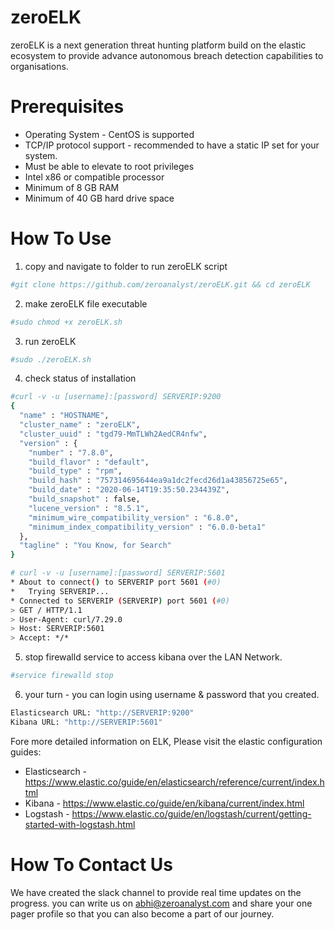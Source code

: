 # zeroELK
zeroELK is a next generation threat hunting platform build on the elastic ecosystem to provide advance autonomous breach detection capabilities to organisations.


# Prerequisites
- Operating System - CentOS is supported
- TCP/IP protocol support - recommended to have a static IP set for your system.
- Must be able to elevate to root privileges
- Intel x86 or compatible processor 
- Minimum of 8 GB RAM 
- Minimum of 40 GB hard drive space

# How To Use
1. copy and navigate to folder to run zeroELK script
```sh
#git clone https://github.com/zeroanalyst/zeroELK.git && cd zeroELK
```
2. make zeroELK file executable 
```sh
#sudo chmod +x zeroELK.sh
```
3. run zeroELK
```sh
#sudo ./zeroELK.sh
```
4. check status of installation
```sh
#curl -v -u [username]:[password] SERVERIP:9200
{
  "name" : "HOSTNAME",
  "cluster_name" : "zeroELK",
  "cluster_uuid" : "tgd79-MmTLWh2AedCR4nfw",
  "version" : {
    "number" : "7.8.0",
    "build_flavor" : "default",
    "build_type" : "rpm",
    "build_hash" : "757314695644ea9a1dc2fecd26d1a43856725e65",
    "build_date" : "2020-06-14T19:35:50.234439Z",
    "build_snapshot" : false,
    "lucene_version" : "8.5.1",
    "minimum_wire_compatibility_version" : "6.8.0",
    "minimum_index_compatibility_version" : "6.0.0-beta1"
  },
  "tagline" : "You Know, for Search"
}

# curl -v -u [username]:[password] SERVERIP:5601
* About to connect() to SERVERIP port 5601 (#0)
*   Trying SERVERIP...
* Connected to SERVERIP (SERVERIP) port 5601 (#0)
> GET / HTTP/1.1
> User-Agent: curl/7.29.0
> Host: SERVERIP:5601
> Accept: */*
```
5. stop firewalld service to access kibana over the LAN Network.
```sh
#service firewalld stop
```
6. your turn - you can login using username & password that you created.
```sh
Elasticsearch URL: "http://SERVERIP:9200"
Kibana URL: "http://SERVERIP:5601"
```

Fore more detailed information on ELK, Please visit the elastic configuration guides:
- Elasticsearch -  <https://www.elastic.co/guide/en/elasticsearch/reference/current/index.html>
- Kibana - <https://www.elastic.co/guide/en/kibana/current/index.html>
- Logstash - <https://www.elastic.co/guide/en/logstash/current/getting-started-with-logstash.html>

# How To Contact Us
We have created the slack channel to provide real time updates on the progress. you can write us on abhi@zeroanalyst.com and share your one pager profile so that you can also become a part of our journey.

